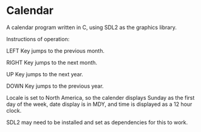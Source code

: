 # Calendar
A calendar program written in C, using SDL2 as the graphics library.


Instructions of operation:

LEFT Key jumps to the previous month.

RIGHT Key jumps to the next month.

UP Key jumps to the next year.

DOWN Key jumps to the previous year.


Locale is set to North America, so the calender displays Sunday as the first day of the week, date display is in MDY, and time is displayed as a 12 hour clock.

SDL2 may need to be installed and set as dependencies for this to work.
